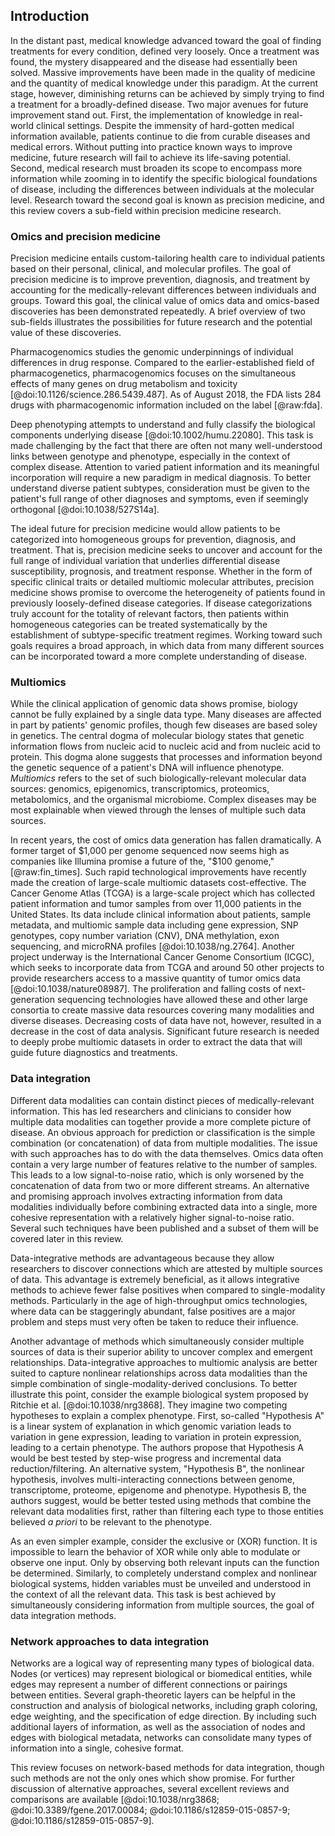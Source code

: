 ## Introduction

In the distant past, medical knowledge advanced toward the goal of finding treatments for every condition, defined very loosely.
Once a treatment was found, the mystery disappeared and the disease had essentially been solved.
Massive improvements have been made in the quality of medicine and the quantity of medical knowledge under this paradigm.
At the current stage, however, diminishing returns can be achieved by simply trying to find a treatment for a broadly-defined disease.
Two major avenues for future improvement stand out.
First, the implementation of knowledge in real-world clinical settings.
Despite the immensity of hard-gotten medical information available, patients continue to die from curable diseases and medical errors.
Without putting into practice known ways to improve medicine, future research will fail to achieve its life-saving potential.
Second, medical research must broaden its scope to encompass more information while zooming in to identify the specific biological foundations of disease, including the differences between individuals at the molecular level.
Research toward the second goal is known as precision medicine, and this review covers a sub-field within precision medicine research.

### Omics and precision medicine

Precision medicine entails custom-tailoring health care to individual patients based on their personal, clinical, and molecular profiles.
The goal of precision medicine is to improve prevention, diagnosis, and treatment by accounting for the medically-relevant differences between individuals and groups.
Toward this goal, the clinical value of omics data and omics-based discoveries has been demonstrated repeatedly.
A brief overview of two sub-fields illustrates the possibilities for future research and the potential value of these discoveries.

Pharmacogenomics studies the genomic underpinnings of individual differences in drug response.
Compared to the earlier-established field of pharmacogenetics, pharmacogenomics focuses on the simultaneous effects of many genes on drug metabolism and toxicity [@doi:10.1126/science.286.5439.487].
As of August 2018, the FDA lists 284 drugs with pharmacogenomic information included on the label [@raw:fda].

Deep phenotyping attempts to understand and fully classify the biological components underlying disease [@doi:10.1002/humu.22080].
This task is made challenging by the fact that there are often not many well-understood links between genotype and phenotype, especially in the context of complex disease.
Attention to varied patient information and its meaningful incorporation will require a new paradigm in medical diagnosis.
To better understand diverse patient subtypes, consideration must be given to the patient's full range of other diagnoses and symptoms, even if seemingly orthogonal [@doi:10.1038/527S14a].

The ideal future for precision medicine would allow patients to be categorized into homogeneous groups for prevention, diagnosis, and treatment.
That is, precision medicine seeks to uncover and account for the full range of individual variation that underlies differential disease susceptibility, prognosis, and treatment response.
Whether in the form of specific clinical traits or detailed multiomic molecular attributes, precision medicine shows promise to overcome the heterogeneity of patients found in previously loosely-defined disease categories.
If disease categorizations truly account for the totality of relevant factors, then patients within homogeneous categories can be treated systematically by the establishment of subtype-specific treatment regimes.
Working toward such goals requires a broad approach, in which data from many different sources can be incorporated toward a more complete understanding of disease.

### Multiomics

While the clinical application of genomic data shows promise, biology cannot be fully explained by a single data type.
Many diseases are affected in part by patients' genomic profiles, though few diseases are based soley in genetics.
The central dogma of molecular biology states that genetic information flows from nucleic acid to nucleic acid and from nucleic acid to protein.
This dogma alone suggests that processes and information beyond the genetic sequence of a patient's DNA will influence phenotype.
_Multiomics_ refers to the set of such biologically-relevant molecular data sources: genomics, epigenomics, transcriptomics, proteomics, metabolomics, and the organismal microbiome.
Complex diseases may be most explainable when viewed through the lenses of multiple such data sources.

In recent years, the cost of omics data generation has fallen dramatically.
A former target of $1,000 per genome sequenced now seems high as companies like Illumina promise a future of the, "$100 genome," [@raw:fin_times].
Such rapid technological improvements have recently made the creation of large-scale multiomic datasets cost-effective.
The Cancer Genome Atlas (TCGA) is a large-scale project which has collected patient information and tumor samples from over 11,000 patients in the United States.
Its data include clinical information about patients, sample metadata, and multiomic sample data including gene expression, SNP genotypes, copy number variation (CNV), DNA methylation, exon sequencing, and microRNA profiles [@doi:10.1038/ng.2764].
Another project underway is the International Cancer Genome Consortium (ICGC), which seeks to incorporate data from TCGA and around 50 other projects to provide researchers access to a massive quantity of tumor omics data [@doi:10.1038/nature08987].
The proliferation and falling costs of next-generation sequencing technologies have allowed these and other large consortia to create massive data resources covering many modalities and diverse diseases.
Decreasing costs of data have not, however, resulted in a decrease in the cost of data analysis.
Significant future research is needed to deeply probe multiomic datasets in order to extract the data that will guide future diagnostics and treatments.

### Data integration

Different data modalities can contain distinct pieces of medically-relevant information.
This has led researchers and clinicians to consider how multiple data modalities can together provide a more complete picture of disease.
An obvious approach for prediction or classification is the simple combination (or concatenation) of data from multiple modalities.
The issue with such approaches has to do with the data themselves.
Omics data often contain a very large number of features relative to the number of samples.
This leads to a low signal-to-noise ratio, which is only worsened by the concatenation of data from two or more different streams.
An alternative and promising approach involves extracting information from data modalities individually before combining extracted data into a single, more cohesive representation with a relatively higher signal-to-noise ratio.
Several such techniques have been published and a subset of them will be covered later in this review.

Data-integrative methods are advantageous because they allow researchers to discover connections which are attested by multiple sources of data.
This advantage is extremely beneficial, as it allows integrative methods to achieve fewer false positives when compared to single-modality methods.
Particularly in the age of high-throughput omics technologies, where data can be  staggeringly abundant, false positives are a major problem and steps must very often be taken to reduce their influence.

Another advantage of methods which simultaneously consider multiple sources of data is their superior ability to uncover complex and emergent relationships.
Data-integrative approaches to multiomic analysis are better suited to capture nonlinear relationships across data modalities than the simple combination of single-modality-derived conclusions.
To better illustrate this point, consider the example biological system proposed by Ritchie et al. [@doi:10.1038/nrg3868].
They imagine two competing hypotheses to explain a complex phenotype.
First, so-called "Hypothesis A" is a linear system of explanation in which genomic variation leads to variation in gene expression, leading to variation in protein expression, leading to a certain phenotype.
The authors propose that Hypothesis A would be best tested by step-wise progress and incremental data reduction/filtering.
An alternative system, "Hypothesis B", the nonlinear hypothesis, involves multi-interacting connections between genome, transcriptome, proteome, epigenome and phenotype.
Hypothesis B, the authors suggest, would be better tested using methods that combine the relevant data modalities first, rather than filtering each type to those entities believed _a priori_ to be relevant to the phenotype.

As an even simpler example, consider the exclusive or (XOR) function.
It is impossible to learn the behavior of XOR while only able to modulate or observe one input.
Only by observing both relevant inputs can the function be determined.
Similarly, to completely understand complex and nonlinear biological systems, hidden variables must be unveiled and understood in the context of all the relevant data.
This task is best achieved by simultaneously considering information from multiple sources, the goal of data integration methods.

### Network approaches to data integration

Networks are a logical way of representing many types of biological data.
Nodes (or vertices) may represent biological or biomedical entities, while edges may represent a number of different connections or pairings between entities.
Several graph-theoretic layers can be helpful in the construction and analysis of biological networks, including graph coloring, edge weighting, and the specification of edge direction.
By including such additional layers of information, as well as the association of nodes and edges with biological metadata, networks can consolidate many types of information into a single, cohesive format.

This review focuses on network-based methods for data integration, though such methods are not the only ones which show promise.
For further discussion of alternative approaches, several excellent reviews and comparisons are available [@doi:10.1038/nrg3868; @doi:10.3389/fgene.2017.00084; @doi:10.1186/s12859-015-0857-9; @doi:10.1186/s12859-015-0857-9].
